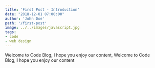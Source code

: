 ```yaml
---
title: 'First Post - Introduction'
date: "2018-12-01 07:00:00"
author: 'John Doe'
path: '/first-post'
image: ../../images/javascript.jpg
tags:
- code
- web design
---
```


Welcome to Code Blog, I hope you enjoy our content, Welcome to Code Blog, I hope you enjoy our content